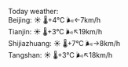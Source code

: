 Today weather:  
Beijing: ☀️   🌡️+4°C 🌬️←7km/h  
Tianjin: ☀️   🌡️+3°C 🌬️↖19km/h  
Shijiazhuang: ☀️   🌡️+7°C 🌬️→8km/h  
Tangshan: ☀️   🌡️+3°C 🌬️↖18km/h  
